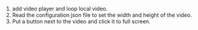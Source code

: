 1. add video player and loop local video.
2. Read the configuration json file to set the width and height of the video.
3. Put a button next to the video and click it to full screen.